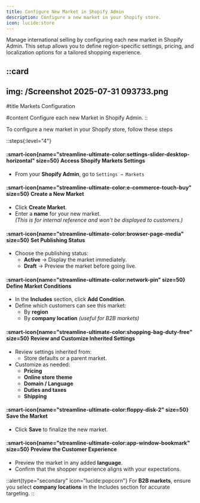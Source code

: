 ```yaml
---
title: Configure New Market in Shopify Admin
description: Configure a new market in your Shopify store.
icon: lucide:store
---
```


Manage international selling by configuring each new market in Shopify Admin. This setup allows you to define region-specific settings, pricing, and localization options for a tailored shopping experience.



::card
---
img: /Screenshot 2025-07-31 093733.png
---
#title
Markets Configuration

#content
Configure each new Market in Shopify Admin.
::

To configure a new market in your Shopify store, follow these steps

::steps{:level="4"}

#### :smart-icon{name="streamline-ultimate-color:settings-slider-desktop-horizontal" size=50} Access Shopify Markets Settings  

- From your **Shopify Admin**, go to `Settings → Markets`

#### :smart-icon{name="streamline-ultimate-color:e-commerce-touch-buy" size=50} Create a New Market  

- Click **Create Market**.
- Enter a **name** for your new market.  
  *(This is for internal reference and won’t be displayed to customers.)*

#### :smart-icon{name="streamline-ultimate-color:browser-page-media" size=50} Set Publishing Status  

- Choose the publishing status:
  - **Active** → Display the market immediately.
  - **Draft** → Preview the market before going live.


#### :smart-icon{name="streamline-ultimate-color:network-pin" size=50} Define Market Conditions  

- In the **Includes** section, click **Add Condition**.
- Define which customers can see this market:
  - By **region**
  - By **company location** *(useful for B2B markets)*

#### :smart-icon{name="streamline-ultimate-color:shopping-bag-duty-free" size=50} Review and Customize Inherited Settings  

- Review settings inherited from:
  - Store defaults or a parent market.
- Customize as needed:
  - **Pricing**
  - **Online store theme**
  - **Domain / Language**
  - **Duties and taxes**
  - **Shipping**

#### :smart-icon{name="streamline-ultimate-color:floppy-disk-2" size=50} Save the Market  

- Click **Save** to finalize the new market.

#### :smart-icon{name="streamline-ultimate-color:app-window-bookmark" size=50} Preview the Customer Experience  

- Preview the market in any added **language**.
- Confirm that the shopper experience aligns with your expectations.

::alert{type="secondary" icon="lucide:popcorn"}
For **B2B markets**, ensure you select **company locations** in the Includes section for accurate targeting.
::

